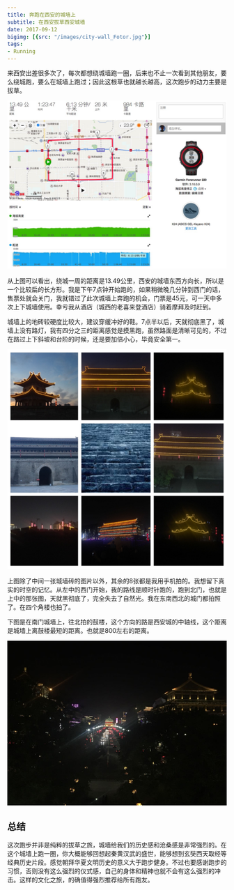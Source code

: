 ```yaml
---
title: 奔跑在西安的城墙上
subtitle: 在西安拔草西安城墙
date: 2017-09-12
bigimg: [{src: "/images/city-wall_Fotor.jpg"}]
tags:
- Running
---
```



来西安出差很多次了，每次都想绕城墙跑一圈，后来也不止一次看到其他朋友，要么绕城跑，要么在城墙上跑过；因此这根草也就越长越高，这次跑步的动力主要是拔草。


![year-map](/images/xian-citywall.jpg)

从上图可以看出，绕城一周的距离是13.49公里，西安的城墙东西方向长，所以是一个比较扁的长方形。我是下午7点钟开始跑的，如果稍微晚几分钟到西门的话，售票处就会关门，我就错过了此次城墙上奔跑的机会，门票是45元，可一天中多次上下城墙使用。幸亏我从酒店（城西的老喜来登酒店）骑着摩拜及时赶到。

城墙上的地砖较硬度比较大，建议穿缓冲好的鞋。7点半以后，天就彻底黑了，城墙上没有路灯，我有四分之三的距离感觉是摸黑跑，虽然路面是清晰可见的，不过在路过上下斜坡和台阶的时候，还是要加倍小心，毕竟安全第一。

![year-map](/images/running-citywall-xian.jpg)

上图除了中间一张城墙砖的图片以外，其余的8张都是我用手机拍的。我想留下真实的时空的记忆。从左中的西门开始，我的路线是顺时针跑的，跑到北门，也就是上中的那张图，天就黑彻底了，完全失去了自然光。我在东南西北的城门都拍照了。在四个角楼也拍了。

下图是在南门城墙上，往北拍的鼓楼，这个方向的路是西安城的中轴线，这个距离是城墙上离鼓楼最短的距离。也就是800左右的距离。

![year-map](/images/WechatIMG39.jpeg)


## 总结

这次跑步并非是纯粹的拔草之旅，城墙给我们的历史感和沧桑感是非常强烈的。在这个城墙上跑一圈，你大概能够回想起秦黄汉武的盛世，能够想到玄奘西天取经等经典历史片段。感觉朝拜华夏文明历史的意义大于跑步健身。不过也要感谢跑步的习惯，否则没有这么强烈的仪式感，自己的身体和精神也就不会有这么强烈的冲击。这样的文化之旅，的确值得强烈推荐给所有跑友。



